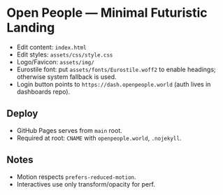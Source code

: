 # Open People — Minimal Futuristic Landing

- Edit content: `index.html`
- Edit styles: `assets/css/style.css`
- Logo/Favicon: `assets/img/`
- Eurostile font: put `assets/fonts/Eurostile.woff2` to enable headings; otherwise system fallback is used.
- Login button points to `https://dash.openpeople.world` (auth lives in dashboards repo).

## Deploy
- GitHub Pages serves from `main` root.
- Required at root: `CNAME` with `openpeople.world`, `.nojekyll`.

## Notes
- Motion respects `prefers-reduced-motion`.
- Interactives use only transform/opacity for perf.
